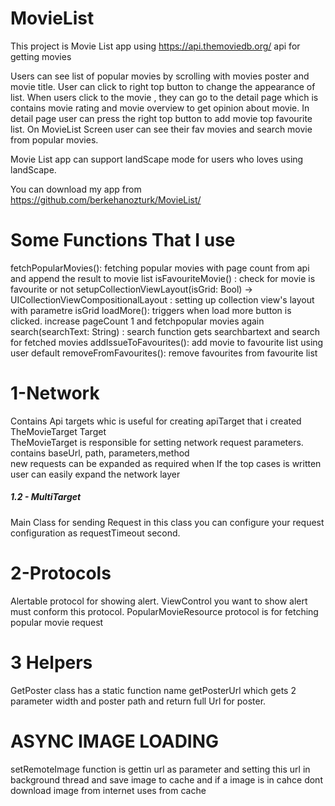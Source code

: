 # MovieList

This project is   Movie List app   using https://api.themoviedb.org/ api for getting movies 

Users can see  list of  popular movies  by scrolling  with movies poster and movie title.
User can click to right top button to change the appearance of list.
When users click to the movie , they can go to the detail page which is contains movie rating and movie overview to get opinion about movie.
In detail page user can press the right top button to add movie top favourite list.
On MovieList Screen user can see their fav movies and search movie from popular movies.

Movie List app can support landScape mode  for users who loves using landScape.


You can download  my app from https://github.com/berkehanozturk/MovieList/ 


# Some Functions That I use 
fetchPopularMovies():   fetching popular movies with page count from api and append the result to movie list
isFavouriteMovie() : check for movie is favourite or not 
setupCollectionViewLayout(isGrid: Bool) -> UICollectionViewCompositionalLayout :  setting up collection view's layout with parametre isGrid
loadMore():  triggers when load more button is clicked. increase pageCount 1 and fetchpopular movies again
search(searchText: String) :  search function gets searchbartext and search for fetched movies
addIssueToFavourites(): add movie to favourite list  using user default
removeFromFavourites(): remove favourites from favourite list


# 1-Network
Contains Api targets   whic is useful for  creating apiTarget  that i created  TheMovieTarget Target  
TheMovieTarget  is responsible for setting  network request parameters. 
contains  baseUrl, path, parameters,method  
new requests can be expanded as required  when If the top cases  is written  user can easily expand the network layer
##### 1.2 - MultiTarget 
Main Class for sending Request  in this class you can configure your  request configuration as requestTimeout second.

# 2-Protocols 
Alertable protocol for showing alert.  ViewControl you want to show alert must conform this protocol.
PopularMovieResource protocol is  for fetching  popular movie request   

# 3 Helpers
GetPoster class has a static function name getPosterUrl  which gets 2 parameter width and poster path  and return full Url for poster.



# ASYNC IMAGE LOADING
setRemoteImage function is gettin url as parameter  and setting this url in background thread and save image to cache  and if a  image is in cahce dont download image from internet uses from cache








